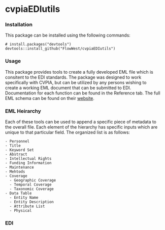 # cvpiaEDIutils

### Installation
This package can be installed using the following commands: 
```{r}
# install.packages("devtools")
devtools::install_github("FlowWest/cvpiaEDIutils")
```

### Usage 
This package provides tools to create a fully developed EML file which is consitent
to the EDI standards. The package was designed to work specifically with CVPIA,
but can be utilized by any persons wishing to create a working EML document that can
be submitted to EDI. Documentation for each function can be found in the Reference tab.
The full EML schema can be found on their [website](https://eml.ecoinformatics.org/schema/index.html).

### EML Heirarchy 
Each of these tools can be used to append a specific piece of metadata to the overall 
file. Each element of the hierarchy has specific inputs which are unique to that particular 
field. The organized list is as follows: 

```{r}
- Personnel 
- Title 
- Keyword Set 
- Abstract
- Intellectual Rights
- Funding Information 
- Maintenance 
- Mehtods 
- Coverage 
  - Geographic Coverage 
  - Temporal Coverage 
  - Taxonomic Coverage 
- Data Table 
  - Entity Name 
  - Entity Description
  - Attribute List 
  - Physical
```

### EDI 